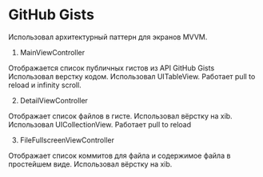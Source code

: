 # GitHub Gists

Использовал архитектурный паттерн для экранов MVVM.

1. MainViewController 

Отображается список публичных гистов из API GitHub Gists 
Использовал верстку кодом.
Использовал UITableView.
Работает pull to reload и infinity scroll.

2. DetailViewController

Отображает список файлов в гисте.
Использовал вёрстку на xib.
Использовал UICollectionView.
Работает pull to reload

3. FileFullscreenViewController

Отображает список коммитов для файла и содержимое файла в простейшем виде.
Использовал вёрстку на xib.


